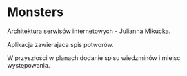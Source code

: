 # Monsters

Architektura serwisów internetowych - Julianna Mikucka.

Aplikacja zawierajaca spis potworów.

W przyszłości w planach dodanie spisu wiedzminów i miejsc występowania.
